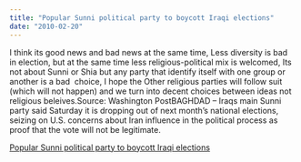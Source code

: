 ```yaml
---
title: "Popular Sunni political party to boycott Iraqi elections"
date: "2010-02-20"
---
```


I think its good news and bad news at the same time, Less diversity is bad in election, but at the same time less religious-political mix is welcomed, Its not about Sunni or Shia but any party that identify itself with one group or another is a bad  choice, I hope the Other religious parties will follow suit (which will not happen) and we turn into decent choices between ideas not religious beleives.Source: Washington PostBAGHDAD – Iraqs main Sunni party said Saturday it is dropping out of next month’s national elections, seizing on U.S. concerns about Iran influence in the political process as proof that the vote will not be legitimate.  

  
[Popular Sunni political party to boycott Iraqi elections](http://www.washingtonpost.com/wp-dyn/content/article/2010/02/20/AR2010022000651.html?hpid=topnews)
